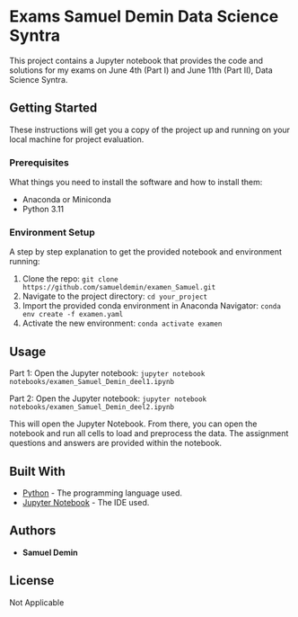 # Exams Samuel Demin Data Science Syntra

This project contains a Jupyter notebook that provides the code and solutions for my exams on June 4th (Part I) and June 11th (Part II), Data Science Syntra. 

## Getting Started

These instructions will get you a copy of the project up and running on your local machine for project evaluation.

### Prerequisites

What things you need to install the software and how to install them:

- Anaconda or Miniconda
- Python 3.11

### Environment Setup

A step by step explanation to get the provided notebook and environment running:

1. Clone the repo: `git clone https://github.com/samueldemin/examen_Samuel.git`
2. Navigate to the project directory: `cd your_project`
3. Import the provided conda environment in Anaconda Navigator: `conda env create -f examen.yaml`
4. Activate the new environment: `conda activate examen`

## Usage
Part 1: Open the Jupyter notebook: `jupyter notebook notebooks/examen_Samuel_Demin_deel1.ipynb`

Part 2: Open the Jupyter notebook: `jupyter notebook notebooks/examen_Samuel_Demin_deel2.ipynb`

This will open the Jupyter Notebook. From there, you can open the notebook and run all cells to load and preprocess the data. 
The assignment questions and answers are provided within the notebook.

## Built With

* [Python](https://www.python.org/) - The programming language used.
* [Jupyter Notebook](https://jupyter.org/) - The IDE used.

## Authors

* **Samuel Demin** 
## License

Not Applicable

